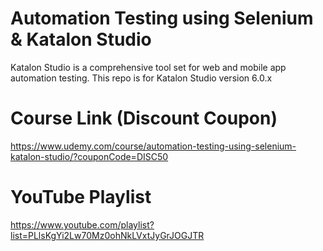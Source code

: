 # Automation Testing using Selenium & Katalon Studio 

Katalon Studio is a comprehensive tool set for web and mobile app automation testing. This repo is for Katalon Studio version 6.0.x


# Course Link (Discount Coupon)

https://www.udemy.com/course/automation-testing-using-selenium-katalon-studio/?couponCode=DISC50

# YouTube Playlist

https://www.youtube.com/playlist?list=PLlsKgYi2Lw70Mz0ohNkLVxtJyGrJOGJTR
